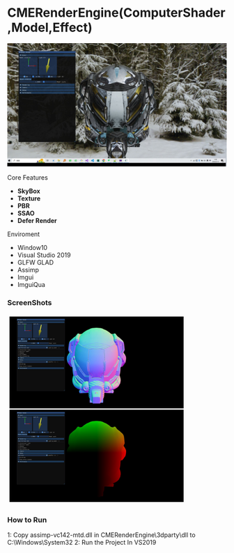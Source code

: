 # CMERenderEngine(ComputerShader,Model,Effect)
<div align="center">
  <img src="screenshots/1.jpg">
</div>

Core Features
- **SkyBox**
- **Texture**
- **PBR**
- **SSAO**
- **Defer Render**

Enviroment
- Window10
- Visual Studio 2019
- GLFW GLAD
- Assimp
- Imgui
- ImguiQua

### ScreenShots

<div style="padding: 5px">
    <img src="screenshots/2.jpg" width="400" />
    <img src="screenshots/3.jpg" width="400" />
</div>

### How to Run
1: Copy assimp-vc142-mtd.dll in CMERenderEngine\3dparty\dll to C:\Windows\System32
2: Run the Project In VS2019
